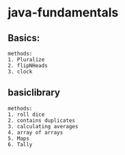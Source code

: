 # java-fundamentals## Basics:    methods:    1. Pluralize    2. flipNHeads    3. clock## basiclibrary    methods:    1. roll dice    2. contains duplicates    3. calculating averages    4. array of arrays    5. Maps    6. Tally